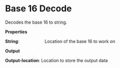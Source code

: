 # Base 16 Decode

Decodes the base 16 to string.

 **Properties**
 

**String**:                     Location of the base 16 to work on

 **Output**
 

**Output-location**: Location to store the output data